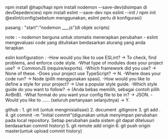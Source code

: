 npm install @hapi/hapi
npm install nodemon --save-dev(disimpan di devDepedencies)
npm install eslint --save-dev
npx eslint --init / npm init @eslint/config(sebelum menggunakan, eslint perlu di konfigurasi)

pasang :
    "start":"nodemon ___.js"(di objek scripts)



note : 
    - nodemon berguna untuk otomatis menerapkan perubahan
    - eslint mengevaluasi code yang dituliskan berdasarkan aturang yang anda terapkan

eslin konfiguration :
-How would you like to use ESLint? -> To check, find problems, and enforce code style.
-What type of modules does your project use? -> CommonJS (require/exports).
-Which framework did you use? -> None of these. 
-Does your project use TypeScript? -> N.
-Where does your code run? -> Node (pilih menggunakan spasi).
-How would you like to define a style for your project? -> Use a popular style guide.
-Which style guide do you want to follow? -> (Anda bebas memilih, sebagai contoh pilih AirBnB).
-What format do you want your config file to be in? -> JSON.
-Would you like to …… (seluruh pertanyaan selanjutnya) -> Y.



github
    : 1. git init (untuk menginisialisasi)
      2. document .gitignore
      3. git add .
      4. git commit -m "initial commit"(digunakan untuk menyimpan perubahan pada local repository. Setiap perubahan pada sistem git dapat ditelusuri berdasarkan commit history)
      5. git remote add origin <URL dari github>
      6. git push origin master(untuk  upload commit history)